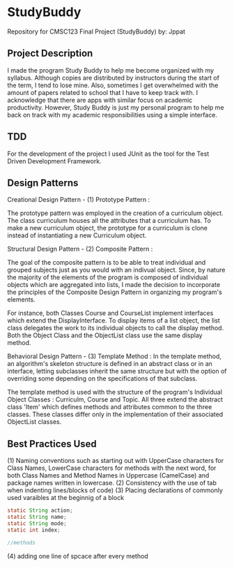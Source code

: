 # StudyBuddy
Repository for CMSC123 Final Project (StudyBuddy)
by: Jppat

## Project Description
I made the program Study Buddy to help me become organized with my syllabus. Although copies are distributed by instructors during the start of the term, I tend to lose mine. Also, sometimes I get overwhelmed with the amount of papers related to school that I have to keep track with. I acknowledge that there are apps with similar focus on academic productivity. However, Study Buddy is just my personal program to help me back on track with my academic responsibilities using a simple interface.

## TDD
For the development of the project I used JUnit as the tool for the Test Driven Development Framework.

## Design Patterns

Creational Design Pattern -
(1) Prototype Pattern : 

The prototype pattern was employed in the creation of a curriculum object. The class curriculum houses all the attributes that a curriculum has.
To make a new curriculum object, the prototype for a curriculum is clone instead of instantiating a new Curriculum object.

Structural Design Pattern -
(2) Composite Pattern : 

The goal of the composite pattern is to be able to treat individual and grouped subjects just as you would with an indivual object. Since, by nature the majority of the elements of the program is composed of individual objects which are aggregated into lists, I made the decision to incorporate the principles of the Composite Design Pattern in organizing my program's elements.

For instance, both Classes Course and CourseList implement interfaces which extend the DisplayInterface. To display items of a list object, the list class delegates the work to its individual objects to call the display method. Both the Object Class and the ObjectList class use the same display method.

Behavioral Design Pattern -
(3) Template Method :
In the template method, an algorithm's skeleton structure is defined in an abstract class or in an interface, letting subclasses inherit the same structure but with the option of overriding some depending on the specifications of that subclass.

The template method is used with the structure of the program's Individual Object Classes : Curriculm, Course and Topic. All three extend the abstract class 'Item' which defines methods and attributes common to the three classes. These classes differ only in the implementation of their associated ObjectList classes.

## Best Practices Used
(1) Naming conventions such as starting out with UpperCase characters for Class Names, LowerCase characters for methods with the next word, for both Class Names and Method Names in Uppercase (CamelCase) and package names written in lowercase.
(2) Consistency with the use of tab when indenting lines/blocks of code)
(3) Placing declarations of commonly used varaibles at the beginnig of a block
``` java
static String action;
static String name;
static String mode;
static int index;

//methods
```
(4) adding one line of spcace after every method
